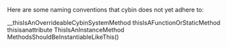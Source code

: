 Here are some naming conventions that cybin does not yet adhere to:

__thisIsAnOverrideableCybinSystemMethod
thisIsAFunctionOrStaticMethod
thisisanattribute
ThisIsAnInstanceMethod
MethodsShouldBeInstantiableLikeThis()



